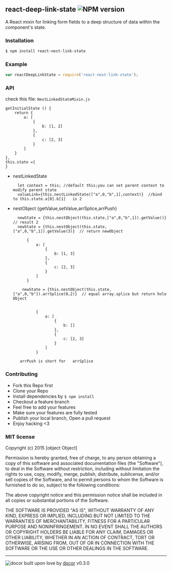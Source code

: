 ## react-deep-link-state ![NPM version](https://img.shields.io/npm/v/react-deep-link-state.svg?style=flat)

A React mixin for linking form fields to a deep structure of data within the component&#39;s state.

### Installation
```bash
$ npm install react-nest-link-state
```

### Example
```js
var reactDeepLinkState = require('react-nest-link-state');
```

### API

check this file: `NestLinkedStateMixin.js`
    
    getInitialState () {
        return {
            a: [
                {
                    b: [1, 2]
                },
                {
                    c: [2, 3]
                }
            ]
        }
    },
    this.state ={
    }
    
* nestLinkedState
    
        let context = this; //default this;you can set parent context to modify parent state  
        valueLink={this.nestLinkedState(["a",0,"b",1],context)}  //bind to this.state.a[0].b[1]   is 2
        
* nestObject {getValue,setValue,arrSplice,arrPush}
        
        newState = {this.nestObject(this.state,["a",0,"b",1]).getValue()}  // result 2
        newState = {this.nestObject(this.state,["a",0,"b",1]).getValue(3)}  // return newObject
        
            {
                a: [
                    {
                        b: [1, 3]
                    },
                    {
                        c: [2, 3]
                    }
                ]
            }
                    
          newState = {this.nestObject(this.state,["a",0,"b"]).arrSplice(0,2)}  // equal array.splice but return hole Object

            
                {
                    a: [
                        {
                            b: []
                        },
                        {
                            c: [2, 3]
                        }
                    ]
                }
                
         arrPush is short for   arrSplice   
                
### Contributing
- Fork this Repo first
- Clone your Repo
- Install dependencies by `$ npm install`
- Checkout a feature branch
- Feel free to add your features
- Make sure your features are fully tested
- Publish your local branch, Open a pull request
- Enjoy hacking <3

### MIT license
Copyright (c) 2015 [object Object]

Permission is hereby granted, free of charge, to any person obtaining a copy
of this software and associated documentation files (the &quot;Software&quot;), to deal
in the Software without restriction, including without limitation the rights
to use, copy, modify, merge, publish, distribute, sublicense, and/or sell
copies of the Software, and to permit persons to whom the Software is
furnished to do so, subject to the following conditions:

The above copyright notice and this permission notice shall be included in
all copies or substantial portions of the Software.

THE SOFTWARE IS PROVIDED &quot;AS IS&quot;, WITHOUT WARRANTY OF ANY KIND, EXPRESS OR
IMPLIED, INCLUDING BUT NOT LIMITED TO THE WARRANTIES OF MERCHANTABILITY,
FITNESS FOR A PARTICULAR PURPOSE AND NONINFRINGEMENT. IN NO EVENT SHALL THE
AUTHORS OR COPYRIGHT HOLDERS BE LIABLE FOR ANY CLAIM, DAMAGES OR OTHER
LIABILITY, WHETHER IN AN ACTION OF CONTRACT, TORT OR OTHERWISE, ARISING FROM,
OUT OF OR IN CONNECTION WITH THE SOFTWARE OR THE USE OR OTHER DEALINGS IN
THE SOFTWARE.

---
![docor]()
built upon love by [docor](git+https://github.com/turingou/docor.git) v0.3.0
